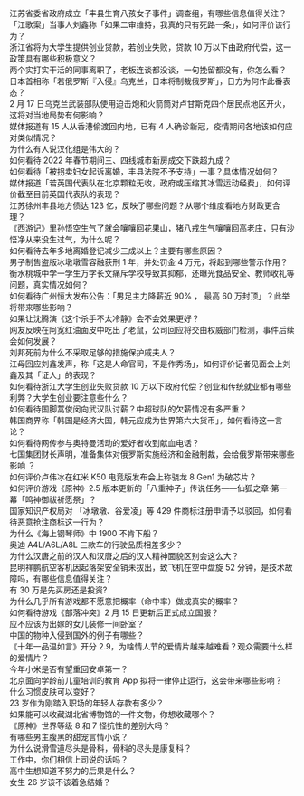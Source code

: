 江苏省委省政府成立「丰县生育八孩女子事件」调查组，有哪些信息值得关注？  
「江歌案」当事人刘鑫称「如果二审维持，我真的只有死路一条」，如何评价该行为？  
浙江省将为大学生提供创业贷款，若创业失败，贷款 10 万以下由政府代偿，这一政策具有哪些积极意义？  
两个实打实干活的同事离职了，老板连谈都没谈，一句挽留都没有，你怎么看？  
日本首相称「若俄罗斯『入侵』乌克兰，日本将制裁俄罗斯」，日方为何作此番表态？  
2 月 17 日乌克兰武装部队使用迫击炮和火箭筒对卢甘斯克四个居民点地区开火，这将对当地局势有何影响？  
媒体报道有 15 人从香港偷渡回内地，已有 4 人确诊新冠，疫情期间各地该如何应对类似情况？  
为什么有人说汉化组是伟大的？  
如何看待 2022 年春节期间三、四线城市新房成交下跌超九成？  
如何看待「被拐卖妇女起诉离婚，丰县法院不予支持」一事？具体情况如何？  
媒体报道「若英国代表队在北京颗粒无收，政府或压缩其冰雪运动经费」，如何评价截至目前英国代表队的表现？  
江苏徐州丰县地方债达 123 亿，反映了哪些问题？从哪个维度看地方财政更合理？  
《西游记》里孙悟空生气了就会嚷嚷回花果山，猪八戒生气嚷嚷回高老庄，只有沙悟净从来没生过气，为什么呢？  
如何看待去年多地离婚登记减少三成以上？主要有哪些原因？  
男子制售盗版冰墩墩雪容融获刑 1 年，并处罚金 4 万元，将起到哪些警示作用？  
衡水桃城中学一学生万字长文痛斥学校导致其抑郁，还曝光食品安全、教师收礼等问题，真实情况如何？  
如何看待广州恒大发布公告：「男足主力降薪近 90% ， 最高 60 万封顶」？此举将带来哪些影响？  
如果让沈腾演《这个杀手不太冷静》会不会效果更好？  
网友反映在阿宽红油面皮中吃出了老鼠，公司回应将交由权威部门检测，事件后续会如何发展？  
刘邦死前为什么不采取足够的措施保护戚夫人？  
江母回应刘鑫发声，称「这是人命官司，不是作秀场」，如何评价记者见面会上刘鑫及其「证人」的表现？  
如何看待浙江大学生创业失败贷款 10 万以下政府代偿？创业和传统就业都有哪些利弊？大学生创业要注意些什么？  
如何看待国脚蒿俊闵向武汉队讨薪？中超球队的欠薪情况有多严重？  
韩国商界称「韩国是经济大国，韩元应成为世界第六大货币」，如何看待这一言论？  
如何看待网传参与奥特曼活动的爱好者收到献血电话？  
七国集团财长声明，准备集体对俄罗斯实施经济和金融制裁，会给俄罗斯带来哪些影响 ？  
如何评价卢伟冰在红米 K50 电竞版发布会上称骁龙 8 Gen1 为破芯片？  
如何评价游戏《原神》2.5 版本更新的「八重神子」传说任务——仙狐之章·第一幕「鸣神御祓祈愿祭」？  
国家知识产权局对 「冰墩墩、谷爱凌」等 429 件商标注册申请予以驳回，如何看待恶意抢注商标这一行为？  
为什么《海上钢琴师》中 1900 不肯下船？  
奥迪 A4L/A6L/A8L 三款车的行驶品质相差多少？  
为什么汉唐之前的汉人和汉唐之后的汉人精神面貌区别会这么大？  
昆明祥鹏航空客机因起落架安全销未拔出，致飞机在空中盘旋 52 分钟，是技术故障吗，有哪些信息值得关注？  
有 30 万是先买房还是投资?  
为什么几乎所有游戏都不愿意把概率（命中率）做成真实的概率？  
如何看待游戏《部落冲突》2 月 15 日更新后正式成立国服？  
应不应该为出嫁的女儿装修一间卧室？  
中国的物种入侵到国外的例子有哪些？  
《十年一品温如言》开分 2.9，为啥情人节的爱情片越来越难看？观众需要什么样的爱情片？  
今年小米是否有望重回安卓第一？  
北京面向学龄前儿童培训的教育 App 拟将一律停止运行，这会带来哪些影响？  
什么习惯皮肤可以变好？  
23 岁作为刚踏入职场的年轻人存款有多少？  
如果能可以收藏湖北省博物馆的一件文物，你想收藏哪个？  
《原神》世界等级 8 和 7 怪抗性的差别大吗？  
有哪些男主腹黑的甜宠言情小说？  
为什么说滑雪道尽头是骨科，骨科的尽头是康复科？  
工作中，你们相信上司说的话吗？  
高中生想知道不努力的后果是什么？  
女生 26 岁该不该着急结婚？  
